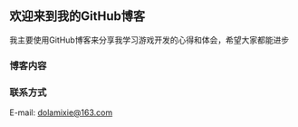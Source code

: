 ﻿## 欢迎来到我的GitHub博客

我主要使用GitHub博客来分享我学习游戏开发的心得和体会，希望大家都能进步

### 博客内容

### 联系方式

E-mail: dolamixie@163.com
